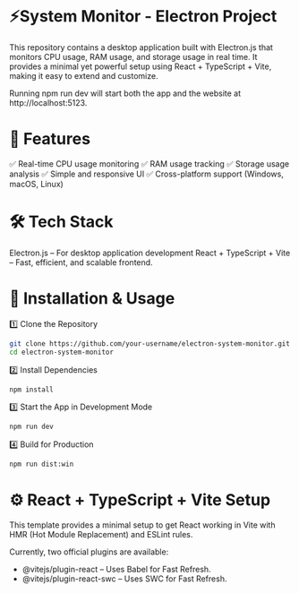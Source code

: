 # ⚡System Monitor - Electron Project

This repository contains a desktop application built with Electron.js that monitors CPU usage, RAM usage, and storage usage in real time. It provides a minimal yet powerful setup using React + TypeScript + Vite, making it easy to extend and customize.

Running npm run dev will start both the app and the website at http://localhost:5123.

# 🚀 Features
✅ Real-time CPU usage monitoring
✅ RAM usage tracking
✅ Storage usage analysis
✅ Simple and responsive UI
✅ Cross-platform support (Windows, macOS, Linux)

# 🛠️ Tech Stack
Electron.js – For desktop application development
React + TypeScript + Vite – Fast, efficient, and scalable frontend.

# 🔧 Installation & Usage
1️⃣ Clone the Repository
```Bash
git clone https://github.com/your-username/electron-system-monitor.git
cd electron-system-monitor
```
2️⃣ Install Dependencies
```Bash
npm install
```
3️⃣ Start the App in Development Mode
```Bash
npm run dev
```
4️⃣ Build for Production
```Bash
npm run dist:win
```

# ⚙️ React + TypeScript + Vite Setup
This template provides a minimal setup to get React working in Vite with HMR (Hot Module Replacement) and ESLint rules.

Currently, two official plugins are available:

- @vitejs/plugin-react – Uses Babel for Fast Refresh.
- @vitejs/plugin-react-swc – Uses SWC for Fast Refresh.

